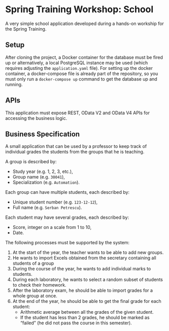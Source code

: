 # Spring Training Workshop: School
A very simple school application developed during a hands-on workship for the Spring Training.

## Setup
After cloning the project, a Docker container for the database must be fired up or alternatively, a local PostgreSQL instance may be used (which requires adjusting the `application.yaml` file). For setting up the docker container, a docker-compose file is already part of the repository, so you must only run a `docker-compose up` command to get the database up and running.

## APIs
This application must expose REST, OData V2 and OData V4 APIs for accessing the business logic.

## Business Specification
A small application that can be used by a professor to keep track of individual grades the students from the groups that he is teaching. 

A group is described by: 
 - Study year (e.g. 1, 2, 3, etc.),
 - Group name (e.g. `30041`),
 - Specialization (e.g. `Automation`).

Each group can have multiple students, each described by:
 - Unique student number (e.g. `123-12-12`),
 - Full name (e.g. `Serban Petrescu`).

Each student may have several grades, each described by:
 - Score, integer on a scale from 1 to 10,
 - Date.

The following processes must be supported by the system:
1. At the start of the year, the teacher wants to be able to add new groups.
2. He wants to import Excels obtained from the secretary containing all students of a group
3. During the course of the year, he wants to add individual marks to students.
4. During each laboratory, he wants to select a random subset of students to check their homework.
5. After the laboratory exam, he should be able to import grades for a whole group at once.
6. At the end of the year, he should be able to get the final grade for each student:
   * Arithmetic average between all the grades of the given student.
   * If the student has less than 2 grades, he should be marked as “failed” (he did not pass the course in this semester).
